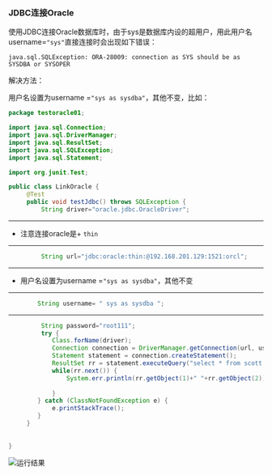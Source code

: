 ### JDBC连接Oracle

使用JDBC连接Oracle数据库时，由于sys是数据库内设的超用户，用此用户名 username=` "sys" `直接连接时会出现如下错误：

`java.sql.SQLException: ORA-28009: connection as SYS should be as SYSDBA or SYSOPER`

解决方法：

用户名设置为username =` "sys as sysdba" `，其他不变，比如：



```java
package testoracle01;

import java.sql.Connection;
import java.sql.DriverManager;
import java.sql.ResultSet;
import java.sql.SQLException;
import java.sql.Statement;

import org.junit.Test;

public class LinkOracle {
     @Test
     public void testJdbc() throws SQLException {
    	 String driver="oracle.jdbc.OracleDriver";
```
-------------
* 注意连接oracle是+ ` thin `
-------------

```java 
    	 String url="jdbc:oracle:thin:@192.168.201.129:1521:orcl";
```   

------------- 
*  用户名设置为username =` "sys as sysdba" `，其他不变
------------- 

 ```java
         String username= " sys as sysdba ";  
 ```  
 
-------------       
```java       
    	 String password="root111";
    	 try {
			Class.forName(driver);
			Connection connection = DriverManager.getConnection(url, username, password);
			Statement statement = connection.createStatement();
			ResultSet rr = statement.executeQuery("select * from scott.emp");
			while(rr.next()) {
				System.err.println(rr.getObject(1)+" "+rr.getObject(2));
				
			}
		} catch (ClassNotFoundException e) {
			e.printStackTrace();
		}
     }
	
	
}


```
![运行结果](https://github.com/Albatronhenry/UploadFile/blob/master/pic/%E7%BB%93%E6%9E%9C%E5%9B%BE.png)
